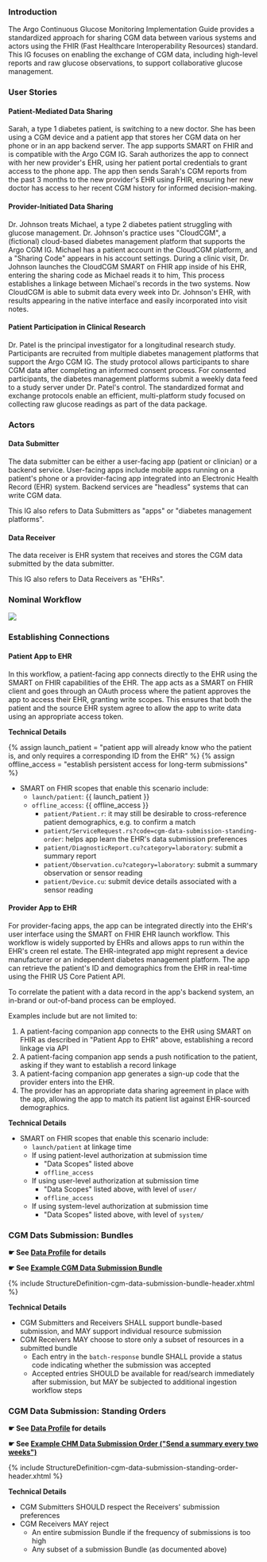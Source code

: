 ### Introduction

The Argo Continuous Glucose Monitoring Implementation Guide provides a standardized approach for sharing CGM data between various systems and actors using the FHIR (Fast Healthcare Interoperability Resources) standard. This IG focuses on enabling the exchange of CGM data, including high-level reports and raw glucose observations, to support collaborative glucose management.

### User Stories

#### Patient-Mediated Data Sharing

Sarah, a type 1 diabetes patient, is switching to a new doctor. She has been using a CGM device and a patient app that stores her CGM data on her phone or in an app backend server. The app supports SMART on FHIR and is compatible with the Argo CGM IG. Sarah authorizes the app to connect with her new provider's EHR, using her patient portal credentials to grant access to the phone app. The app then sends Sarah's CGM reports from the past 3 months to the new provider's EHR using FHIR, ensuring her new doctor has access to her recent CGM history for informed decision-making.

#### Provider-Initiated Data Sharing

Dr. Johnson treats Michael, a type 2 diabetes patient struggling with glucose management. Dr. Johnson's practice uses "CloudCGM", a (fictional) cloud-based diabetes management platform that supports the Argo CGM IG.  Michael has a patient account in the CloudCGM platform, and a "Sharing Code" appears in his account settings. During a clinic visit, Dr. Johnson launches the CloudCGM SMART on FHIR app inside of his EHR, entering the sharing code as Michael reads it to him, This process establishes a linkage between Michael's records in the two systems. Now CloudCGM is able to submit data every week into Dr. Johnson's EHR, with results appearing in the native interface and easily incorporated into visit notes.

#### Patient Participation in Clinical Research

Dr. Patel is the principal investigator for a longitudinal research study. Participants are recruited from multiple diabetes management platforms that support the Argo CGM IG. The study protocol allows participants to share CGM data after completing an informed consent process. For consented participants, the diabetes management platforms submit a weekly data feed to a study server under Dr. Patel's control.  The standardized format and exchange protocols enable an efficient, multi-platform study focused on collecting raw glucose readings as part of the data package.

### Actors

#### Data Submitter

The data submitter can be either a user-facing app (patient or clinician) or a backend service. User-facing apps include mobile apps running on a patient's phone or a provider-facing app integrated into an Electronic Health Record (EHR) system. Backend services are "headless" systems that can write CGM data.

This IG also refers to Data Submitters as "apps" or "diabetes management platforms".

#### Data Receiver

The data receiver is EHR system that receives and stores the CGM data submitted by the data submitter.

This IG also refers to Data Receivers as "EHRs".

### Nominal Workflow
<img style="max-width: 400px; float: none;" src="flowchart.svg">

### Establishing Connections

#### Patient App to EHR

In this workflow, a patient-facing app connects directly to the EHR using the SMART on FHIR capabilities of the EHR. The app acts as a SMART on FHIR client and goes through an OAuth process where the patient approves the app to access their EHR, granting write scopes. This ensures that both the patient and the source EHR system agree to allow the app to write data using an appropriate access token.

**Technical Details**

{% assign launch_patient = "patient app will already know who the patient is, and only requires a corresponding ID from the EHR" %}
{% assign offline_access = "establish persistent access for long-term submissions" %}

* SMART on FHIR scopes that enable this scenario include:
  * `launch/patient`: {{ launch_patient }}
  * `offline_access`: {{ offline_access }}
    * `patient/Patient.r`: it may still be desirable to cross-reference patient demographics, e.g. to confirm a match
    * `patient/ServiceRequest.rs?code=cgm-data-submission-standing-order`: helps app learn the EHR's data submission preferences
    * `patient/DiagnosticReport.cu?category=laboratory`: submit a summary report
    * `patient/Observation.cu?category=laboratory`: submit a summary observation or sensor reading
    * `patient/Device.cu`: submit device details associated with a sensor reading

#### Provider App to EHR

For provider-facing apps, the app can be integrated directly into the EHR's user interface using the SMART on FHIR EHR launch workflow. This workflow is widely supported by EHRs and allows apps to run within the EHR's creen rel estate. The EHR-integrated app might represent a device manufacturer or an independent diabetes management platform. The app can retrieve the patient's ID and demographics from the EHR in real-time using the FHIR US Core Patient API.

To correlate the patient with a data record in the app's backend system, an in-brand or out-of-band process can be employed.

Examples include but are not limited to:

1. A patient-facing companion app connects to the EHR using SMART on FHIR as described in "Patient App to EHR" above, establishing a record linkage via API
2. A patient-facing companion app sends a push notification to the patient, asking if they want to establish a record linkage
3. A patient-facing companion app generates a sign-up code that the provider enters into the EHR.
4. The provider has an appropriate data sharing agreement in place with the app, allowing the app to match its patient list against  EHR-sourced demographics.

**Technical Details**

* SMART on FHIR scopes that enable this scenario include:
  * `launch/patient` at linkage time
  * If using patient-level authorization at submission time
    * "Data Scopes" listed above
    * `offline_access`
  * If using user-level authorization at submission time
    * "Data Scopes" listed above, with level of `user/`
    * `offline_access`
  * If using system-level authorization at submission time
    * "Data Scopes" listed above, with level of `system/`

### CGM Dats Submission: Bundles

**☛ See [Data Profile](StructureDefinition-cgm-data-submission-bundle.html#profile) for details**

**☛ See [Example CGM Data Submission Bundle](Bundle-cgmDataSubmissionBundle.json.html#root)**

{% include StructureDefinition-cgm-data-submission-bundle-header.xhtml %}

**Technical Details**

* CGM Submitters and Receivers SHALL support bundle-based submission, and MAY support individual resource submission
* CGM Receivers MAY choose to store only a subset of resources in a submitted bundle
  * Each entry in the `batch-response` bundle SHALL provide a status code indicating whether the submission was accepted 
  * Accepted entries SHOULD be available for read/search immediately after submission, but MAY be subjected to additional ingestion workflow steps

### CGM Data Submission: Standing Orders

**☛ See [Data Profile](StructureDefinition-cgm-data-submission-standing-order.html#profile) for details**

**☛ See [Example CHM Data Submission Order ("Send a summary every two weeks")](ServiceRequest-cgmDataSubmissionStandingOrderExample.json.html#root)**

{% include StructureDefinition-cgm-data-submission-standing-order-header.xhtml %}

**Technical Details**

* CGM Submitters SHOULD respect the Receivers' submission preferences
* CGM Receivers MAY reject
  * An entire submission Bundle if the frequency of submissions is too high
  * Any subset of a submission Bundle (as documented above)